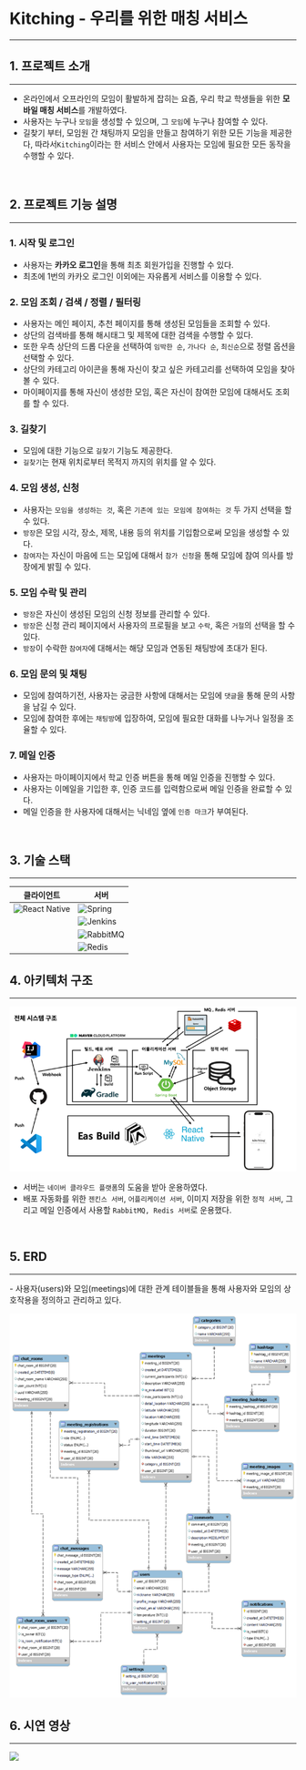 # Kitching - 우리를 위한 매칭 서비스
<hr>

## 1. 프로젝트 소개
<hr>

- 온라인에서 오프라인의 모임이 활발하게 잡히는 요즘, 우리 학교 학생들을 위한 **모바일 매칭 서비스**를 개발하였다.
- 사용자는 누구나 `모임`을 생성할 수 있으며, 그 `모임`에 누구나 참여할 수 있다.
- 길찾기 부터, 모임원 간 채팅까지 모임을 만들고 참여하기 위한 모든 기능을 제공한다, 따라서`Kitching`이라는 한 서비스 안에서 사용자는 모임에 필요한 모든 동작을 수행할 수 있다. 

<br>

## 2. 프로젝트 기능 설명

<hr>


### 1. 시작 및 로그인
- 사용자는 **카카오 로그인**을 통해 최초 회원가입을 진행할 수 있다.
- 최초에 1번의 카카오 로그인 이외에는 자유롭게 서비스를 이용할 수 있다.

### 2. 모임 조회 / 검색 / 정렬 / 필터링
- 사용자는 메인 페이지, 추천 페이지를 통해 생성된 모임들을 조회할 수 있다.
- 상단의 검색바를 통해 해시태그 및 제목에 대한 검색을 수행할 수 있다.
- 또한 우측 상단의 드롭 다운을 선택하여 `임박한 순`, `가나다 순`, `최신순`으로 정렬 옵션을 선택할 수 있다.
- 상단의 카테고리 아이콘을 통해 자신이 찾고 싶은 카테고리를 선택하여 모임을 찾아볼 수 있다.
- 마이페이지를 통해 자신이 생성한 모임, 혹은 자신이 참여한 모임에 대해서도 조회를 할 수 있다.

### 3. 길찾기
- 모임에 대한 기능으로 `길찾기` 기능도 제공한다.
- `길찾기`는 현재 위치로부터 목적지 까지의 위치를 알 수 있다.

### 4. 모임 생성, 신청
- 사용자는 `모임을 생성하는 것`, 혹은 `기존에 있는 모임에 참여하는 것` 두 가지 선택을 할 수 있다.
- `방장`은 모임 시각, 장소, 제목, 내용 등의 위치를 기입함으로써 모임을 생성할 수 있다.
- `참여자`는 자신이 마음에 드는 모임에 대해서 `참가 신청`을 통해 모임에 참여 의사를 방장에게 밝힐 수 있다.

### 5. 모임 수락 및 관리
- `방장`은 자신이 생성된 모임의 신청 정보를 관리할 수 있다.
- `방장`은 신청 관리 페이지에서 사용자의 프로필을 보고 `수락`, 혹은 `거절`의 선택을 할 수 있다.
- `방장`이 수락한 `참여자`에 대해서는 해당 모임과 연동된 채팅방에 초대가 된다.

### 6. 모임 문의 및 채팅
- 모임에 참여하기전, 사용자는 궁금한 사항에 대해서는 모임에 `댓글`을 통해 문의 사항을 남길 수 있다.
- 모임에 참여한 후에는 `채팅방`에 입장하여, 모임에 필요한 대화를 나누거나 일정을 조율할 수 있다.

### 7. 메일 인증
- 사용자는 마이페이지에서 학교 인증 버튼을 통해 메일 인증을 진행할 수 있다.
- 사용자는 이메일을 기입한 후, 인증 코드를 입력함으로써 메일 인증을 완료할 수 있다.
- 메일 인증을 한 사용자에 대해서는 닉네임 옆에 `인증 마크`가 부여된다.

<br>

## 3. 기술 스택
<hr>

| 클라이언트    | 서버        |
|-----------|-----------|
| ![React Native](https://img.shields.io/badge/react_native-%2320232a.svg?style=for-the-badge&logo=react&logoColor=%2361DAFB) | ![Spring](https://img.shields.io/badge/springboot-%236DB33F.svg?style=for-the-badge&logo=spring&logoColor=white) |
|           | ![Jenkins](https://img.shields.io/badge/jenkins-%232C5263.svg?style=for-the-badge&logo=jenkins&logoColor=white) |
|           | ![RabbitMQ](https://img.shields.io/badge/Rabbitmq-FF6600?style=for-the-badge&logo=rabbitmq&logoColor=white) |
|           | ![Redis](https://img.shields.io/badge/redis-%23DD0031.svg?style=for-the-badge&logo=redis&logoColor=white) |

## 4. 아키텍처 구조
<hr>

![img.png](img.png)
- 서버는 `네이버 클라우드 플랫폼`의 도움을 받아 운용하였다.
- 배포 자동화를 위한 `젠킨스 서버`, `어플리케이션 서버`, 이미지 저장을 위한 `정적 서버`, 그리고 메일 인증에서 사용할 `RabbitMQ, Redis 서버`로 운용했다.

<br>

## 5. ERD
<hr>
- 사용자(users)와 모임(meetings)에 대한 관계 테이블들을 통해 사용자와 모임의 상호작용을 정의하고 관리하고 있다.

![img_1.png](img_1.png)

## 6. 시연 영상
<hr>

![](시연영상.gif)
